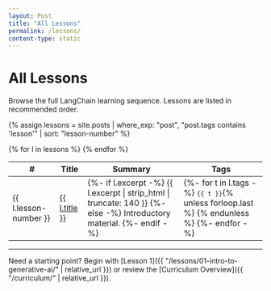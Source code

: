 ```yaml
---
layout: Post
title: "All Lessons"
permalink: /lessons/
content-type: static
---
```


# All Lessons

Browse the full LangChain learning sequence. Lessons are listed in recommended order.

{% assign lessons = site.posts | where_exp: "post", "post.tags contains 'lesson'" | sort: "lesson-number" %}

<table>
  <thead>
    <tr>
      <th>#</th>
      <th>Title</th>
      <th>Summary</th>
      <th>Tags</th>
    </tr>
  </thead>
  <tbody>
  {% for l in lessons %}
    <tr>
      <td>{{ l.lesson-number }}</td>
      <td><a href="{{ l.url | relative_url }}">{{ l.title }}</a></td>
      <td>
        {%- if l.excerpt -%}
          {{ l.excerpt | strip_html | truncate: 140 }}
        {%- else -%}
          Introductory material.
        {%- endif -%}
      </td>
      <td>
        {%- for t in l.tags -%}
          <code style="font-size:12px;">{{ t }}</code>{% unless forloop.last %} {% endunless %}
        {%- endfor -%}
      </td>
    </tr>
  {% endfor %}
  </tbody>
</table>

---

Need a starting point? Begin with [Lesson 1]({{ "/lessons/01-intro-to-generative-ai/" | relative_url }}) or review the [Curriculum Overview]({{ "/curriculum/" | relative_url }}).
